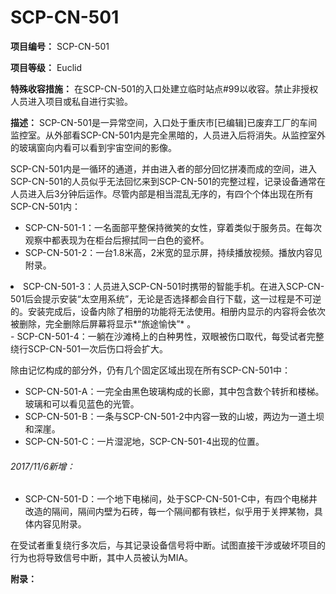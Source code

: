 # SCP-CN-501


**项目编号：** SCP-CN-501

**项目等级：** Euclid

**特殊收容措施：** 在SCP-CN-501的入口处建立临时站点#99以收容。禁止非授权人员进入项目或私自进行实验。

**描述：** SCP-CN-501是一异常空间，入口处于重庆市[已编辑]已废弃工厂的车间监控室。从外部看SCP-CN-501内是完全黑暗的，人员进入后将消失。从监控室外的玻璃窗向内看可以看到宇宙空间的影像。

SCP-CN-501内是一循环的通道，并由进入者的部分回忆拼凑而成的空间，进入SCP-CN-501的人员似乎无法回忆来到SCP-CN-501的完整过程，记录设备通常在人员进入后3分钟后运作。尽管内部是相当混乱无序的，有四个个体出现在所有SCP-CN-501内：

- SCP-CN-501-1：一名面部平整保持微笑的女性，穿着类似于服务员。在每次观察中都表现为在柜台后擦拭同一白色的瓷杯。
- SCP-CN-501-2：一台1.8米高，2米宽的显示屏，持续播放视频。播放内容见附录。
<li>SCP-CN-501-3&#65306;&#20154;&#21592;&#36827;&#20837;SCP-CN-501&#26102;&#25658;&#24102;&#30340;&#26234;&#33021;&#25163;&#26426;&#12290;&#22312;&#36827;&#20837;SCP-CN-501&#21518;&#20250;&#25552;&#31034;&#23433;&#35013;&#8220;&#22826;&#31354;&#29992;&#31995;&#32479;&#8221;&#65292;&#26080;&#35770;&#26159;&#21542;&#36873;&#25321;&#37117;&#20250;&#33258;&#34892;&#19979;&#36733;&#65292;&#36825;&#19968;&#36807;&#31243;&#26159;&#19981;&#21487;&#36870;&#30340;&#12290;&#23433;&#35013;&#23436;&#25104;&#21518;&#65292;&#35774;&#22791;&#20869;&#38500;&#20102;&#30456;&#20876;&#30340;&#21151;&#33021;&#23558;&#26080;&#27861;&#20351;&#29992;&#12290;&#30456;&#20876;&#20869;&#26174;&#31034;&#30340;&#20869;&#23481;&#23558;&#20250;&#20381;&#27425;&#34987;&#21024;&#38500;&#65292;&#23436;&#20840;&#21024;&#38500;&#21518;&#23631;&#24149;&#23558;&#26174;&#31034;*&#8220;&#26053;&#36884;&#24841;&#24555;&#8221;* &#12290;</li>- SCP-CN-501-4：一躺在沙滩椅上的白种男性，双眼被伤口取代，每受试者完整绕行SCP-CN-501一次后伤口将会扩大。

除由记忆构成的部分外，仍有几个固定区域出现在所有SCP-CN-501中：

- SCP-CN-501-A：一完全由黑色玻璃构成的长廊，其中包含数个转折和楼梯。玻璃和可以看见蓝色的光管。
- SCP-CN-501-B：一条与SCP-CN-501-2中内容一致的山坡，两边为一道土坝和深崖。
- SCP-CN-501-C：一片湿泥地，SCP-CN-501-4出现的位置。

###### 2017/11/6新增：

- SCP-CN-501-D：一个地下电梯间，处于SCP-CN-501-C中，有四个电梯井改造的隔间，隔间内壁为石砖，每一个隔间都有铁栏，似乎用于关押某物，具体内容见附录。

在受试者重复绕行多次后，与其记录设备信号将中断。试图直接干涉或破坏项目的行为也将导致信号中断，其中人员被认为MIA。

**附录：** 





